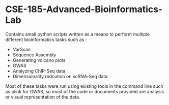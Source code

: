 # CSE-185-Advanced-Bioinformatics-Lab
Contains small python scripts written as a means to perform multiple different bioinformatics tasks such as :
* VarScan
* Sequence Assembly
* Generating volcano plots
* GWAS
* Analyzing ChIP-Seq data
* Dimensionality redcution on scRNA-Seq data

Most of these tasks were run using existing tools in the command line such as plink for GWAS, so must of the code or documents provided are analysis or visual representation of the data.
